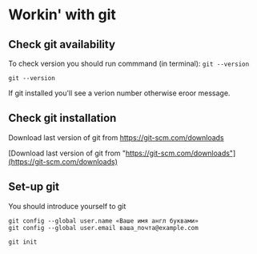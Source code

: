 # Workin' with git

## Check git availability

To check version you should run commmand (in terminal):
```git --version```

```
git --version
```

If git installed you'll see a verion number otherwise eroor message.

## Check git installation 

Download last version of git from https://git-scm.com/downloads

[Download last version of git from "https://git-scm.com/downloads"](https://git-scm.com/downloads)

## Set-up git

You should introduce yourself to git

```
git config --global user.name «Ваше имя англ буквами»
git config --global user.email ваша_почта@example.com
```

```git init```